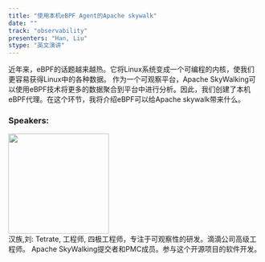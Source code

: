 ```yaml
---
title: "使用本机eBPF Agent的Apache skywalk"
date: "" 
track: "observability"
presenters: "Han, Liu"
stype: "英文演讲"
---
```

近年来，eBPF的话题越来越热。它将Linux系统变成一个可编程的内核，使我们更容易获得Linux中的各种数据。
作为一个可观察平台，Apache SkyWalking可以使用eBPF技术将更多的数据聚合到平台中进行分析。因此，我们创建了本机eBPF代理。在这个环节，我将介绍eBPF可以给Apache skywalk带来什么。
 ### Speakers: 
 <img src="images/speaker/1000.png" width="200" /><br>汉族,刘: Tetrate, 工程师, 四极工程师，专注于可观察性的研发。滴滴公司高级工程师。
Apache SkyWalking提交者和PMC成员。参与这个开源项目的软件开发。
 